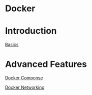 # Docker

# Introduction

[Basics](Basics%20eb7b3ce1ebe74cdab8aa28afeabec79b.md)

# Advanced Features

[Docker Componse](Docker%20Componse%205e69cf387f774667bc430a2201d765ad.md)

[Docker Networking](Docker%20Networking%20556bd05be70e416aa6f10147958d7dc8.md)